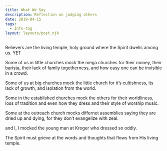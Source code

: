 ```yaml
---
title: What We Say
description: Reflection on judging others
date: 2019-04-15
tags:
  - Info-tag
layout: layouts/post.njk
---
```

Believers are the living temple, holy ground where the Spirit dwells among us.  YET

  Some of us in little churches mock the mega churches for their money, their barista, their lack of family togetherness, and how easy one can be invisible in a crowd.

  Some of us at big churches mock the little church for it’s cultishness, its lack of growth, and isolation from the world.

  Some in the established churches mock the others for their worldliness, loss of tradition and even how they dress and their style of worship music.

  Some at the outreach church mocks differnet assemblies saying they are dried up and dying, for they don’t evangelize with zeal.

  and I, I mocked the young man at Kroger who dressed so oddly.  

The Spirit must grieve at the words and thoughts that flows from His living temple.
